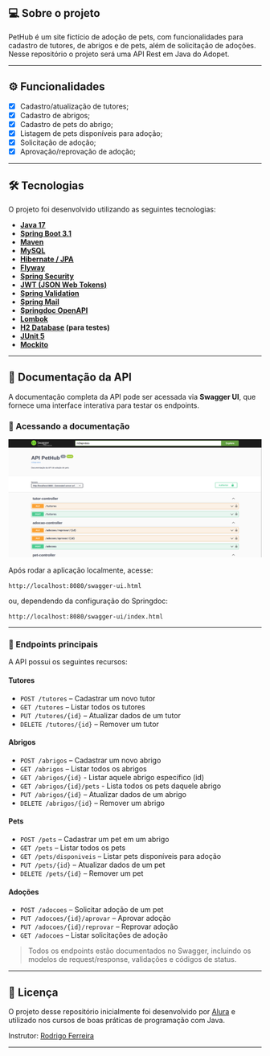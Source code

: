 ## 💻 Sobre o projeto

PetHub é um site fictício de adoção de pets, com funcionalidades para cadastro de tutores, de abrigos e de pets, além de solicitação de adoções. Nesse repositório o projeto será uma API Rest em Java do Adopet.

---

## ⚙️ Funcionalidades

- [x] Cadastro/atualização de tutores;
- [x] Cadastro de abrigos;
- [x] Cadastro de pets do abrigo;
- [x] Listagem de pets disponíveis para adoção;
- [x] Solicitação de adoção;
- [x] Aprovação/reprovação de adoção;

---

## 🛠 Tecnologias

O projeto foi desenvolvido utilizando as seguintes tecnologias:

- **[Java 17](https://www.oracle.com/java/)**
- **[Spring Boot 3.1](https://spring.io/projects/spring-boot)**
- **[Maven](https://maven.apache.org/)**
- **[MySQL](https://www.mysql.com/)**
- **[Hibernate / JPA](https://hibernate.org/)**
- **[Flyway](https://flywaydb.org/)**
- **[Spring Security](https://spring.io/projects/spring-security)**
- **[JWT (JSON Web Tokens)](https://github.com/jwtk/jjwt)**
- **[Spring Validation](https://docs.spring.io/spring-framework/reference/validation.html)**
- **[Spring Mail](https://spring.io/projects/spring-boot)**
- **[Springdoc OpenAPI](https://springdoc.org/)**
- **[Lombok](https://projectlombok.org/)**
- **[H2 Database](https://www.h2database.com/) (para testes)**
- **[JUnit 5](https://junit.org/junit5/)**
- **[Mockito](https://site.mockito.org/)**
---

## 📄 Documentação da API

A documentação completa da API pode ser acessada via **Swagger UI**, que fornece uma interface interativa para testar os endpoints.

### 🔗 Acessando a documentação
[![Documentação Swagger](Swagger-Doc.png)](https://github.com/MartnsDev/PetHub/blob/96685891faee03d7f33538b77c1d26e7027bca1c/Swagger-Doc.png)

Após rodar a aplicação localmente, acesse:

```
http://localhost:8080/swagger-ui.html
```
ou, dependendo da configuração do Springdoc:

```
http://localhost:8080/swagger-ui/index.html
```
---
### 📌 Endpoints principais

A API possui os seguintes recursos:

#### Tutores
- `POST /tutores` – Cadastrar um novo tutor
- `GET /tutores` – Listar todos os tutores
- `PUT /tutores/{id}` – Atualizar dados de um tutor
- `DELETE /tutores/{id}` – Remover um tutor

#### Abrigos
- `POST /abrigos` – Cadastrar um novo abrigo
- `GET /abrigos` – Listar todos os abrigos
- `GET /abrigos/{id}` - Listar aquele abrigo específico (id)
- `GET /abrigos/{id}/pets` - Lista todos os pets daquele abrigo
- `PUT /abrigos/{id}` – Atualizar dados de um abrigo
- `DELETE /abrigos/{id}` – Remover um abrigo

#### Pets
- `POST /pets` – Cadastrar um pet em um abrigo
- `GET /pets` – Listar todos os pets
- `GET /pets/disponiveis` – Listar pets disponíveis para adoção
- `PUT /pets/{id}` – Atualizar dados de um pet
- `DELETE /pets/{id}` – Remover um pet

#### Adoções
- `POST /adocoes` – Solicitar adoção de um pet
- `PUT /adocoes/{id}/aprovar` – Aprovar adoção
- `PUT /adocoes/{id}/reprovar` – Reprovar adoção
- `GET /adocoes` – Listar solicitações de adoção

> Todos os endpoints estão documentados no Swagger, incluindo os modelos de request/response, validações e códigos de status.

---

## 📝 Licença

O projeto desse repositório inicialmente foi desenvolvido por [Alura](https://www.alura.com.br) e utilizado nos cursos de boas práticas de programação com Java.

Instrutor: [Rodrigo Ferreira](https://cursos.alura.com.br/user/rodrigo-ferreira)

---
